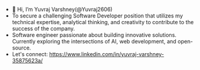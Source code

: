 - 👋 Hi, I’m Yuvraj Varshney(@Yuvraj2606)
- To secure a challenging Software Developer position that utilizes my technical expertise, analytical thinking, and creativity
  to contribute to the success of the company.
- Software engineer passionate about building innovative solutions. Currently exploring the intersections of AI, web development, and open-source.
- Let's connect: https://www.linkedin.com/in/yuvraj-varshney-35875623a/

<!---
Yuvraj2606/Yuvraj2606 is a ✨ special ✨ repository because its `README.md` (this file) appears on your GitHub profile.
You can click the Preview link to take a look at your changes.
--->
